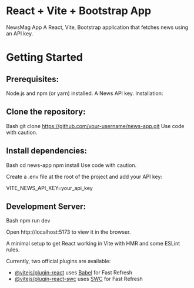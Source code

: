 # React + Vite + Bootstrap App

NewsMag App
A React, Vite, Bootstrap application that fetches news using an API key.

# Getting Started

## Prerequisites:

Node.js and npm (or yarn) installed.
A News API key.
Installation:

## Clone the repository:

Bash
git clone https://github.com/your-username/news-app.git
Use code with caution.

## Install dependencies:

Bash
cd news-app
npm install
Use code with caution.

Create a .env file at the root of the project and add your API key:

VITE_NEWS_API_KEY=your_api_key

## Development Server:

Bash
npm run dev

Open http://localhost:5173 to view it in the browser.

A minimal setup to get React working in Vite with HMR and some ESLint rules.

Currently, two official plugins are available:

- [@vitejs/plugin-react](https://github.com/vitejs/vite-plugin-react/blob/main/packages/plugin-react/README.md) uses [Babel](https://babeljs.io/) for Fast Refresh
- [@vitejs/plugin-react-swc](https://github.com/vitejs/vite-plugin-react-swc) uses [SWC](https://swc.rs/) for Fast Refresh
